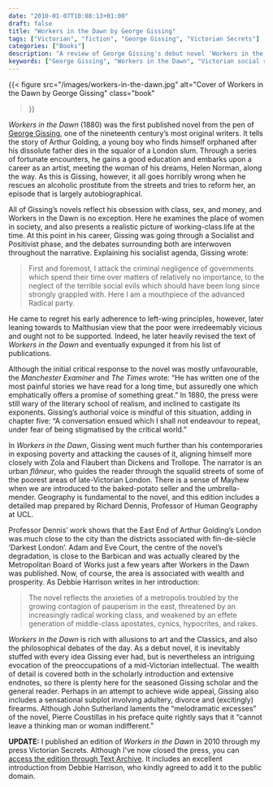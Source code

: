 ```yaml
---
date: "2010-01-07T10:08:13+01:00"
draft: false
title: "Workers in the Dawn by George Gissing"
tags: ["Victorian", "fiction", "George Gissing", "Victorian Secrets"]
categories: ["Books"]
description: "A review of George Gissing's debut novel 'Workers in the Dawn' (1880), exploring class, poverty, and social reform in Victorian London. Discover how this autobiographical tale of an artist trying to reform an alcoholic prostitute reflects Gissing's early socialist phase."
keywords: ["George Gissing", "Workers in the Dawn", "Victorian social realism", "London poverty", "Victorian socialism", "class struggle", "social reform", "Victorian East End"]
---
```


{{< figure
  src="/images/workers-in-the-dawn.jpg"
  alt="Cover of Workers in the Dawn by George Gissing"
  class="book"
>}}

_Workers in the Dawn_ (1880) was the first published novel from the pen of [George Gissing](/posts/gissing-a-life-in-books/), one of the nineteenth century’s most original writers. It tells the story of Arthur Golding, a young boy who finds himself orphaned after his dissolute father dies in the squalor of a London slum. Through a series of fortunate encounters, he gains a good education and embarks upon a career as an artist, meeting the woman of his dreams, Helen Norman, along the way. As this is Gissing, however, it all goes horribly wrong when he rescues an alcoholic prostitute from the streets and tries to reform her, an episode that is largely autobiographical.

All of Gissing’s novels reflect his obsession with class, sex, and money, and Workers in the Dawn is no exception. Here he examines the place of women in society, and also presents a realistic picture of working-class life at the time. At this point in his career, Gissing was going through a Socialist and Positivist phase, and the debates surrounding both are interwoven throughout the narrative. Explaining his socialist agenda, Gissing wrote:

>First and foremost, I attack the criminal negligence of governments which spend their time over matters of relatively no importance, to the neglect of the terrible social evils which should have been long since strongly grappled with.  Here I am a mouthpiece of the advanced Radical party.

He came to regret his early adherence to left-wing principles, however, later leaning towards to Malthusian view that the poor were irredeemably vicious and ought not to be supported. Indeed, he later heavily revised the text of _Workers in the Dawn_ and eventually expunged it from his list of publications.

Although the initial critical response to the novel was mostly unfavourable, the _Manchester Examiner_ and _The Times_ wrote: “He has written one of the most painful stories we have read for a long time, but assuredly one which emphatically offers a promise of something great.”  In 1880, the press were still wary of the literary school of realism, and inclined to castigate its exponents. Gissing’s authorial voice is mindful of this situation, adding in chapter five: “A conversation ensued which I shall not endeavour to repeat, under fear of being stigmatised by the critical world.”

In _Workers in the Dawn_, Gissing went much further than his contemporaries in exposing poverty and attacking the causes of it, aligning himself more closely with Zola and Flaubert than Dickens and Trollope. The narrator is an urban _flâneur_, who guides the reader through the squalid streets of some of the poorest areas of late-Victorian London. There is a sense of Mayhew when we are introduced to the baked-potato seller and the umbrella-mender. Geography is fundamental to the novel, and this edition includes a detailed map prepared by Richard Dennis, Professor of Human Geography at UCL.

Professor Dennis’ work shows that the East End of Arthur Golding’s London was much close to the city than the districts associated with fin-de-siècle ‘Darkest London’. Adam and Eve Court, the centre of the novel’s degradation, is close to the Barbican and was actually cleared by the Metropolitan Board of Works just a few years after Workers in the Dawn was published. Now, of course, the area is associated with wealth and prosperity. As Debbie Harrison writes in her introduction:

>The novel reflects the anxieties of a metropolis troubled by the growing contagion of pauperism in the east, threatened by an increasingly radical working class, and weakened by an effete generation of middle-class apostates, cynics, hypocrites, and rakes.

_Workers in the Dawn_ is rich with allusions to art and the Classics, and also the philosophical debates of the day. As a debut novel, it is inevitably stuffed with every idea Gissing ever had, but is nevertheless an intriguing evocation of the preoccupations of a mid-Victorian intellectual. The wealth of detail is covered both in the scholarly introduction and extensive endnotes, so there is plenty here for the seasoned Gissing scholar and the general reader. Perhaps in an attempt to achieve wide appeal, Gissing also includes a sensational subplot involving adultery, divorce and (excitingly) firearms. Although John Sutherland laments the “melodramatic excesses” of the novel, Pierre Coustillas in his preface quite rightly says that it “cannot leave a thinking man or woman indifferent.”

**UPDATE:** I published an edition of _Workers in the Dawn_ in 2010 through my press Victorian Secrets. Although I've now closed the press, you can [access the edition through Text Archive](https://archive.org/details/9781906469139). It includes an excellent introduction from Debbie Harrison, who kindly agreed to add it to the public domain.